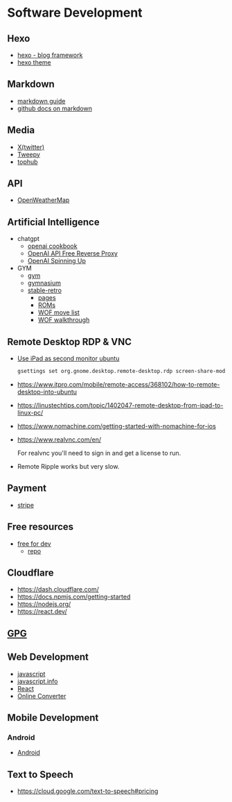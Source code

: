 # Software Development

## Hexo

- [hexo - blog framework](https://hexo.io/index.html)
- [hexo theme](https://www.theme-next.org/index.html)

## Markdown

- [markdown guide](https://www.markdownguide.org/basic-syntax/)
- [github docs on markdown](https://docs.github.com/en/get-started/writing-on-github/getting-started-with-writing-and-formatting-on-github/basic-writing-and-formatting-syntax)

## Media

- [X(twitter)](https://developer.twitter.com/en)
- [Tweepy](https://www.tweepy.org/)
- [tophub](https://tophub.today/)

## API

- [OpenWeatherMap](https://openweathermap.org)

## Artificial Intelligence

- chatgpt
  - [openai cookbook](https://cookbook.openai.com/examples/how_to_format_inputs_to_chatgpt_models)
  - [OpenAI API Free Reverse Proxy](https://github.com/pawanosman/chatgpt)
  - [OpenAI Spinning Up](https://spinningup.openai.com/en/latest/index.html)
- GYM
  - [gym](https://github.com/openai/gym)
  - [gymnasium](https://gymnasium.farama.org/content/basic_usage/)
  - [stable-retro](https://github.com/Farama-Foundation/stable-retro)
    - [pages](http://stable-retro.farama.org)
    - [ROMs](https://archive.org/details/No-Intro-Collection_2016-01-03_Fixed)
    - [WOF move list](https://gamefaqs.gamespot.com/arcade/564356-warriors-of-fate/faqs/71365)
    - [WOF walkthrough](https://gamefaqs.gamespot.com/arcade/564356-warriors-of-fate/faqs/11209)

## Remote Desktop RDP & VNC

- [Use iPad as second monitor ubuntu](https://www.omgubuntu.co.uk/2022/06/use-ipad-as-second-monitor-ubuntu-22-04)

  ```bash
  gsettings set org.gnome.desktop.remote-desktop.rdp screen-share-mode extend
  ```

- <https://www.itpro.com/mobile/remote-access/368102/how-to-remote-desktop-into-ubuntu>
- <https://linustechtips.com/topic/1402047-remote-desktop-from-ipad-to-linux-pc/>
- <https://www.nomachine.com/getting-started-with-nomachine-for-ios>

- <https://www.realvnc.com/en/>

  For realvnc you'll need to sign in and get a license to run.

- Remote Ripple works but very slow.

## Payment

- [stripe](https://stripe.com/)

## Free resources

- [free for dev](https://free-for.dev)
  - [repo](https://github.com/ripienaar/free-for-dev)

## Cloudflare

- <https://dash.cloudflare.com/>
- <https://docs.npmjs.com/getting-started>
- <https://nodejs.org/>
- <https://react.dev/>

## [GPG](gpg.md)

## Web Development

- [javascript](https://developer.mozilla.org/en-US/docs/Web/JavaScript)
- [javascript.info](https://javascript.info/)
- [React](https://react.dev/learn)
- [Online Converter](https://transform.tools/)

## Mobile Development

### Android

- [Android](https://developer.android.com)

## Text to Speech

- https://cloud.google.com/text-to-speech#pricing
